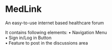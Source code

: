 # MedLink
An easy-to-use internet based healthcare forum
  
It contains following elements:
• Navigation Menu  
• Sign in/Log in Button  
• Feature to post in the discussions area
